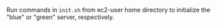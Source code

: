 Run commands in `init.sh` from ec2-user home directory to initialize the "blue" or "green" server, respectively.
